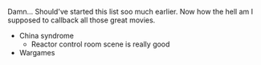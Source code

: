 Damn... Should've started this list soo much earlier. Now how the hell am I supposed to callback all those great movies. 


- China syndrome
  - Reactor control room scene is really good
- Wargames